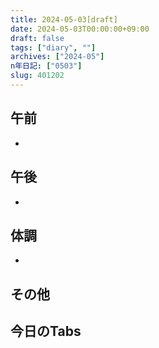 ```yaml
---
title: 2024-05-03[draft]
date: 2024-05-03T00:00:00+09:00
draft: false
tags: ["diary", ""]
archives: ["2024-05"]
n年日記: ["0503"]
slug: 401202
---
```

## 午前
- 
## 午後
- 
## 体調
- 
## その他
## 今日のTabs
